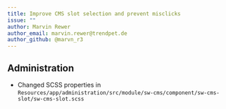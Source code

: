 ```yaml
---
title: Improve CMS slot selection and prevent misclicks
issue: ""
author: Marvin Rewer
author_email: marvin.rewer@trendpet.de
author_github: @marvn_r3
---
```

## Administration
* Changed SCSS properties in `Resources/app/administration/src/module/sw-cms/component/sw-cms-slot/sw-cms-slot.scss`
